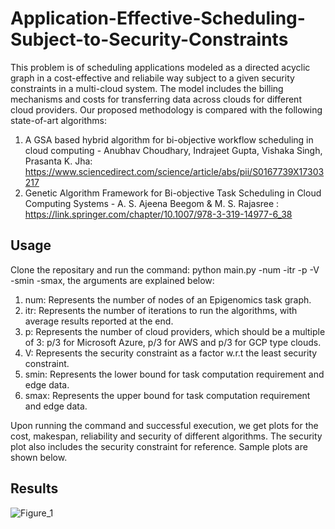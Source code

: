 # Application-Effective-Scheduling-Subject-to-Security-Constraints
This problem is of scheduling applications modeled as a directed acyclic graph in a cost-effective and reliabile way subject to a given security constraints in a multi-cloud system. The model includes the billing mechanisms and costs for transferring data across clouds for different cloud providers. Our proposed methodology is compared with the following state-of-art algorithms:

1) A GSA based hybrid algorithm for bi-objective workflow scheduling in cloud computing - Anubhav Choudhary, Indrajeet Gupta, Vishaka Singh, Prasanta K. Jha: https://www.sciencedirect.com/science/article/abs/pii/S0167739X17303217
2) Genetic Algorithm Framework for Bi-objective Task Scheduling in Cloud Computing Systems - A. S. Ajeena Beegom & M. S. Rajasree : https://link.springer.com/chapter/10.1007/978-3-319-14977-6_38

## Usage
Clone the repositary and run the command: python main.py -num -itr -p -V -smin -smax, the arguments are explained below:

1) num: Represents the number of nodes of an Epigenomics task graph.
2) itr: Represents the number of iterations to run the algorithms, with average results reported at the end.
3) p: Represents the number of cloud providers, which should be a multiple of 3: p/3 for Microsoft Azure, p/3 for AWS and p/3 for GCP type clouds.
4) V: Represents the security constraint as a factor w.r.t the least security constraint.
5) smin: Represents the lower bound for task computation requirement and edge data.
6) smax: Represents the upper bound for task computation requirement and edge data.

Upon running the command and successful execution, we get plots for the cost, makespan, reliability and security of different algorithms. The security plot also includes the security constraint for reference. Sample plots are shown below.

## Results
![Figure_1](https://user-images.githubusercontent.com/64606981/203858602-f4c2c1ca-0f21-4df5-8264-96dbb2bf5111.png)
